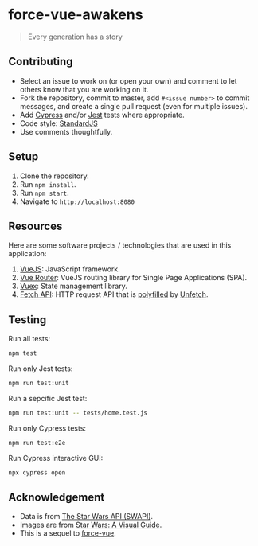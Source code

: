 # force-vue-awakens
> Every generation has a story

## Contributing

* Select an issue to work on (or open your own) and comment to let others know that you are working on it.
* Fork the repository, commit to master, add `#<issue number>` to commit
  messages, and create a single pull request (even for multiple issues).
* Add [Cypress](https://www.cypress.io/) and/or
  [Jest](https://facebook.github.io/jest/en/) tests where appropriate.
* Code style: [StandardJS](https://standardjs.com/)
* Use comments thoughtfully.

## Setup

1. Clone the repository.
2. Run `npm install`.
3. Run `npm start`.
4. Navigate to `http://localhost:8080`

## Resources

Here are some software projects / technologies that are used in this
application:

1. [VueJS](https://vuejs.org): JavaScript framework.
2. [Vue Router](https://router.vuejs.org): VueJS routing library for Single
   Page Applications (SPA).
3. [Vuex](https://vuex.vuejs.org): State management library.
4. [Fetch API](https://developer.mozilla.org/en-US/docs/Web/API/Fetch_API):
   HTTP request API that is
   [polyfilled](https://en.wikipedia.org/wiki/Polyfill_(programming)) by
   [Unfetch]( https://npm.im/unfetch).

## Testing

Run all tests:

```sh
npm test
```

Run only Jest tests:

```sh
npm run test:unit
```

Run a sepcific Jest test:

```sh
npm run test:unit -- tests/home.test.js
```

Run only Cypress tests:

```sh
npm run test:e2e
```

Run Cypress interactive GUI:

```sh
npx cypress open
```

## Acknowledgement

* Data is from [The Star Wars API (SWAPI)](https://swapi.co).
* Images are from [Star Wars: A Visual Guide](https://starwars-visualguide.com).
* This is a sequel to [force-vue](https://github.com/alexkramer/force-vue).
